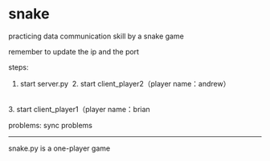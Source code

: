 # snake
practicing data communication skill by a snake game


remember to update the ip and the port

steps:
  1. start server.py
  2. start client_player2（player name：andrew）
  </br>
  3. start client_player1（player name：brian
  </br>


problems:
  sync problems

---------------------------------------------------------------

snake.py is a one-player game
